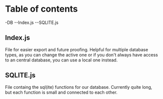 # Table of contents
-DB
--Index.js 
--SQLITE.js


## Index.js
File for easier export and future proofing. Helpful for multiple database types, as you can change the active one 
or if you don't always have access to an central database, you can use a local one instead.

## SQLITE.js
File containg the sql(ite) functions for our database. Currently quite long, but each function is small and connected to each other. 

